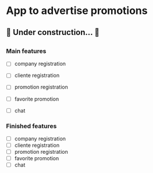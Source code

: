 # App to advertise promotions

<h4 align="center"> 
	<h2>🚧  Under construction...  🚧<h2>
</h4>


### Main features
- [ ] company registration
- [ ] cliente registration
- [ ] promotion registration
- [ ] favorite promotion
- [ ] chat


### Finished features

- [ ] company registration
- [ ] cliente registration
- [ ] promotion registration
- [ ] favorite promotion
- [ ] chat
